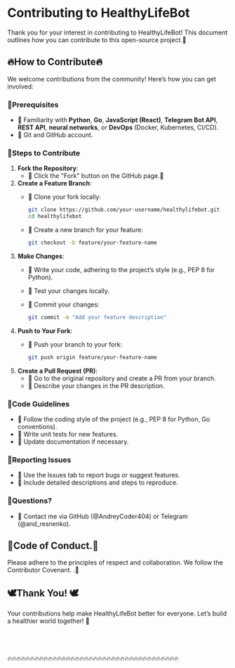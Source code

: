 # Contributing to HealthyLifeBot

Thank you for your interest in contributing to HealthyLifeBot! This document outlines how you can contribute to this open-source project.🤝

## 🔥How to Contribute🔥

We welcome contributions from the community! Here’s how you can get involved:

### 💙Prerequisites

- 🐨 Familiarity with **Python**, **Go**, **JavaScript (React)**, **Telegram Bot API**, **REST API**, **neural networks**, or **DevOps** (Docker, Kubernetes, CI/CD).
- 🐨 Git and GitHub account.

### 💙Steps to Contribute

1. **Fork the Repository**:
   - 🐨 Click the "Fork" button on the GitHub page.🍴
2. **Create a Feature Branch**:
   - 🐨 Clone your fork locally: 

     ```bash
     git clone https://github.com/your-username/healthylifebot.git
     cd healthylifebot
     ```
   - 🐨 Create a new branch for your feature: 

     ```bash
     git checkout -b feature/your-feature-name
     ```
3. **Make Changes**:
   - 🐨 Write your code, adhering to the project’s style (e.g., PEP 8 for Python).
   - 🐨 Test your changes locally.
   - 🐨 Commit your changes:

     ```bash
     git commit -m "Add your feature description"
     ```
4. **Push to Your Fork**:
   - 🐨 Push your branch to your fork:

     ```bash
     git push origin feature/your-feature-name
     ```
5. **Create a Pull Request (PR)**:
   - 🐨 Go to the original repository and create a PR from your branch.
   - 🐨 Describe your changes in the PR description.

### 💙Code Guidelines

- 🐨 Follow the coding style of the project (e.g., PEP 8 for Python, Go conventions).
- 🐨 Write unit tests for new features.
- 🐨 Update documentation if necessary.

### 💙Reporting Issues

- 🐨 Use the Issues tab to report bugs or suggest features.
- 🐨 Include detailed descriptions and steps to reproduce.

### 💙Questions?

- 🐨 Contact me via GitHub (@AndreyCoder404) or Telegram (@and_resnenko).

## 🚀Code of Conduct.🚀

Please adhere to the principles of respect and collaboration. We follow the Contributor Covenant. .🤝

## 🕊Thank You! 🕊

Your contributions help make HealthyLifeBot better for everyone. Let’s build a healthier world together! 🚀\
\
\
\
\
🔥🔥🔥🔥🔥🔥🔥🔥🔥🔥🔥🔥🔥🔥🔥🔥🔥🔥🔥🔥🔥🔥🔥🔥🔥🔥🔥🔥🔥🔥🔥🔥🔥🔥🔥🔥🔥🔥